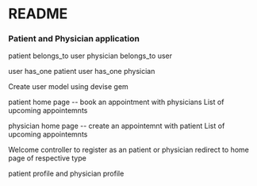 # README

### Patient and Physician application

patient belongs_to user
physician belongs_to user

user has_one patient
user has_one physician

Create user model using devise gem

patient home page -- book an appointment with physicians
List of upcoming appointemnts
 
physician home page -- create an appointemnt with patient
List of upcoming appointemnts

Welcome controller to register as an patient
or physician 
redirect to home page of respective type

patient profile and physician profile
